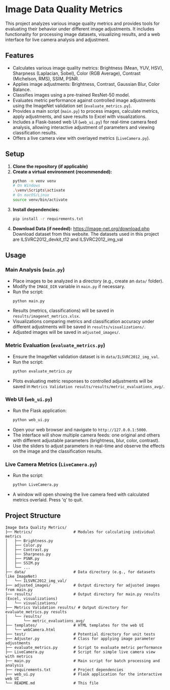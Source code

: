 # Image Data Quality Metrics

This project analyzes various image quality metrics and provides tools for evaluating their behavior under different image adjustments. It includes functionality for processing image datasets, visualizing results, and a web interface for live camera analysis and adjustment.

## Features

*   Calculates various image quality metrics: Brightness (Mean, YUV, HSV), Sharpness (Laplacian, Sobel), Color (RGB Average), Contrast (Michelson, RMS), SSIM, PSNR.
*   Applies image adjustments: Brightness, Contrast, Gaussian Blur, Color Balance.
*   Classifies images using a pre-trained ResNet-50 model.
*   Evaluates metric performance against controlled image adjustments using the ImageNet validation set (`evaluate_metrics.py`).
*   Provides a main script (`main.py`) to process images, calculate metrics, apply adjustments, and save results to Excel with visualizations.
*   Includes a Flask-based web UI (`web_ui.py`) for real-time camera feed analysis, allowing interactive adjustment of parameters and viewing classification results.
*   Offers a live camera view with overlayed metrics (`LiveCamera.py`).

## Setup

1.  **Clone the repository (if applicable)**
2.  **Create a virtual environment (recommended):**
    ```bash
    python -m venv venv
    # On Windows
    .\venv\Scripts\activate
    # On macOS/Linux
    source venv/bin/activate
    ```
3.  **Install dependencies:**
    ```bash
    pip install -r requirements.txt
    ```
4.  **Download Data (if needed):** https://image-net.org/download.php Download dataset from this website. The datasets used in this project are ILSVRC2012_devkit_t12 and ILSVRC2012_img_val

## Usage

### Main Analysis (`main.py`)

*   Place images to be analyzed in a directory (e.g., create an `data/` folder).
*   Modify the `IMAGE_DIR` variable in `main.py` if necessary.
*   Run the script:
    ```bash
    python main.py
    ```
*   Results (metrics, classifications) will be saved in `results/imagenet_metrics.xlsx`.
*   Visualizations comparing metrics and classification accuracy under different adjustments will be saved in `results/visualizations/`.
*   Adjusted images will be saved in `adjusted_images/`.

### Metric Evaluation (`evaluate_metrics.py`)

*   Ensure the ImageNet validation dataset is in `data/ILSVRC2012_img_val`.
*   Run the script:
    ```bash
    python evaluate_metrics.py
    ```
*   Plots evaluating metric responses to controlled adjustments will be saved in `Metrics Validation results/results/metric_evaluations_avg/`.

### Web UI (`web_ui.py`)

*   Run the Flask application:
    ```bash
    python web_ui.py
    ```
*   Open your web browser and navigate to `http://127.0.0.1:5000`.
*   The interface will show multiple camera feeds: one original and others with different adjustable parameters (brightness, blur, color, contrast).
*   Use the sliders to adjust parameters in real-time and observe the effects on the image and the classification results.

### Live Camera Metrics (`LiveCamera.py`)

*   Run the script:
    ```bash
    python LiveCamera.py
    ```
*   A window will open showing the live camera feed with calculated metrics overlaid. Press 'q' to quit.

## Project Structure

```
Image Data Quality Metrics/
├── Metrics/                  # Modules for calculating individual metrics
│   ├── Brightness.py
│   ├── Color.py
│   ├── Contrast.py
│   ├── Sharpness.py
│   ├── PSNR.py
│   ├── SSIM.py
│   └── ...
├── data/                     # Data directory (e.g., for datasets like ImageNet)
│   └── ILSVRC2012_img_val/
├── adjusted_images/          # Output directory for adjusted images from main.py
├── results/                  # Output directory for main.py results (Excel, visualizations)
│   └── visualizations/
├── Metrics Validation results/ # Output directory for evaluate_metrics.py results
│   └── results/
│       └── metric_evaluations_avg/
├── templates/                # HTML templates for the web UI
│   └── webCamera.html
├── test/                     # Potential directory for unit tests
├── Adjuster.py               # Class for applying image parameter adjustments
├── evaluate_metrics.py       # Script to evaluate metric performance
├── LiveCamera.py             # Script for simple live camera view with metrics
├── main.py                   # Main script for batch processing and analysis
├── requirements.txt          # Project dependencies
├── web_ui.py                 # Flask application for the interactive web UI
└── README.md                 # This file
``` 